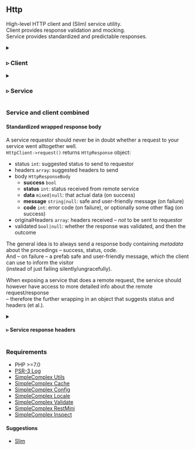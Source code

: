 ## Http ##

High-level HTTP client and (Slim) service utility.  
Client provides response validation and mocking.  
Service provides standardized and predictable responses.

<details>
<summary>

### ▹ Client ###
</summary>

#### Request options ####

The ```HttpClient->request()``` method accepts it's own options  
as well as options for the underlying [RestMini Client](https://github.com/simplecomplex/restmini#client-options).

##### Own options #####

- (bool) **debug_dump**: log request and response
- (bool|arr) **cacheable**: cache response/load response from [cache](https://github.com/simplecomplex/php-cache)
- (bool|arr) **validate_response**: validate the response body against a [validation rule set](https://github.com/simplecomplex/php-validate)
- (bool|arr) **mock_response**: don't send the request, return predefined mock response
- (int) **retry_on_unavailable**: millisecs; try again later upon  
     503 Service Unavailable|host not found|connection failed
- (arr) **require_response_headers**: list of response header keys required
- (bool) **err_on_endpoint_not_found**: err on 404 + HTML response
- (bool) **err_on_resource_not_found**: err on 204 or 404 + JSON response
- (arr) **log_warning_on_status**: key is status code, value is true

##### Options processing #####

Apart from options passed directly to ```HttpClient->request()```  
there may also exist settings (see [Config](https://github.com/simplecomplex/php-config)) for the:
- **provider**: the service host
- **service**: a group of endpoints
- **endpoint**: the actual endpoint
- **method**: literal HTTP method or an alias (like GET aliases index and retrieve)

During request preparations settings and options get merged, so that  
– _options_ override _method_ settings, which override _endpoint_ settings, which override... (you get it).  
Sounds like a lot of work, but it isn't really.


  <details>
  <summary>
  
  #### ▹▹ Client CLI commands ####
  </summary>

##### (remote) Service configuration #####

```bash
# Show provider settings.
php cli.phpsh config-get -a global http-provider.prvdr

# Show service settings.
php cli.phpsh config-get -a global http-service.prvdr.example-service

# Show endpoint settings.
php cli.phpsh config-get -a global http-endpoint.prvdr.example-service.ndpnt

# Show method settings.
php cli.phpsh config-get -a global http-method.prvdr.example-service.ndpnt.GET
```

##### Validation rule sets #####

```bash
# Show cached validation rule set.
php cli.phpsh cache-get http-response_validation-rule-set prvdr.example-service.ndpnt.GET

# Delete cached validation rule set.
php cli.phpsh cache-delete http-response_validation-rule-set prvdr.example-service.ndpnt.GET
```

##### Mock responses #####

```bash
# Show cached mock response.
php cli.phpsh cache-get http-response_mock prvdr.example-service.ndpnt.GET

# Delete cached mock response.
php cli.phpsh cache-delete http-response_mock prvdr.example-service.ndpnt.GET
```
  </details>

  <details>
  <summary>
  
  #### ▹▹ Client error codes ####
  </summary>
  
  For every error code there's an equivalent prefab safe and user-friendly (localizable) error message.
  
  - ```unknown```: overall error fallback
  - ```local-unknown```: local error fallback
  - ```local-algo```: in-package logical error
  - ```local-use```: invalid argument et al.
  - ```local-configuration```: bad config var
  - ```local-option```: bad option var
  - ```local-init```: RestMini Client or cURL cannot request
  - ```host-unavailable```: DNS or actually no such host
  - ```service-unavailable```: status 503 Service Unavailable
  - ```too-many-redirects```: too many redirects
  - ```timeout```: cURL 504
  - ```timeout-propagated```: status 504 Gateway Timeout
  - ```response-none```: cURL 500 (RestMini Client 'response-false')
  - ```remote```: status 500 Internal Server Error
  - ```remote-propagated```: remote says 502 Bad Gateway
  - ```malign-status-unexpected```: unsupported 5xx status
  - ```endpoint-not-found```: status 404 + Content-Type not JSON (probably HTML); no such endpoint
  - ```resource-not-found```: status 204, status 404 + Content-Type JSON; no such resource (object)
  - ```remote-validation-bad```: 400 Bad Request 
  - ```remote-validation-failed```: 412 Precondition Failed, 422 Unprocessable Entity
  - ```response-type```: content type mismatch
  - ```response-format```: parse error
  - ```benign-status-unexpected```: unsupported non-5xx status
  - ```header-missing```: setting/option _require_response_headers_
  - ```response-validation```: response body validation failure; service will send X-Http-Response-Invalid header
  
  </details>

</details>

<details>
<summary>

### ▹ Service ###
</summary>

Producing a service response is not as hard as requesting a remote service,  
so the service part of **Http** is not as rich as the client part.  
It is assumed that one will simply echo something and send some headers
– or use a service framework like [Slim](https://www.slimframework.com/).

The ```HttpServiceSlim``` class suggest means of interacting with Slim, and **Http** includes a simple example.
@todo  
And **Http** also provides a few other service utilities.

#### Allowing Cross Origin requests ####

Preferably only at development site. Necessary when developing Angular-based frontend.

Place a ```.cross_origin_allow_sites``` text file in document root, containing list allowed sites, like:  
```http://localhost:4200,http://my-project.build.local.host:80```

  <details>
  <summary>
  
  #### ▹▹ Service error codes ####
  </summary>
  
  For every error code there's an equivalent prefab safe and user-friendly (localizable) error message.
  
  - ```unknown```: overall fallback
  - ```request-unacceptable```: (some kind of) bad request; ```HttpResponseRequestUnacceptable```
  - ```unauthenticated```: authentication (login) failure; ```HttpResponseRequestUnauthenticated```
  - ```unauthorized```: authorization (permission) failure; ```HttpResponseRequestUnauthorized```
  - ```request-validation```: request header/argument validation failure; ```HttpResponseRequestInvalid```
  - ```frontend-response-format```: frontend only; parse error
  - ```frontend-response-validation```: frontend only; response validation failure
  
  </details>

</details>

### Service and client combined ###

#### Standardized wrapped response body ####

A service requestor should never be in doubt whether a request to your service went alltogether well.  
```HttpClient->request()``` returns ```HttpResponse``` object:

- status ```int```: suggested status to send to requestor
- headers ```array```: suggested headers to send
- body ```HttpResponseBody```
  - **success** ```bool```
  - **status** ```int```: status received from remote service
  - **data** ```mixed|null```: that actual data (on success)
  - **message** ```string|null```: safe and user-friendly message (on failure)
  - **code** ```int```: error code (on failure), or optionally some other flag (on success)
- originalHeaders ```array```: headers received – _not_ to be sent to requestor
- validated ```bool|null```: whether the response was validated, and then the outcome

The general idea is to always send a response body containing _metadata_ about the procedings – success, status, code.  
And – on failure – a prefab safe and user-friendly message, which the client can use to inform the visitor  
(instead of just failing silently/ungracefully).

When exposing a service that does a remote request, the service should however have access to more detailed info
about the remote request/response  
– therefore the further wrapping in an object that suggests status and headers (et al.).

<details>
  <summary>
  
#### ▹ Service response headers ####
</summary>

**Http** uses a number of custom response headers, to flag stuff to the client.  
Some are issued by ```HttpClient``` upon every remote request (the original/final statuses).  
Others are only issued if a service uses/sends one of the prefab ```HttpResponse``` extensions.

- <sup>(int)</sup>```X-Http-Original-Status```: status received from remote service (or interpretated ditto)
- <sup>(int)</sup>```X-Http-Final-Status```: final status to be sent to client
- ```X-Http-Response-Invalid```: response validation failure; ```HttpResponseResponseInvalid```
- ```X-Http-Mock-Response```: ```HttpClient``` never called remote service; used prefab mock response
- ```X-Http-Request-Invalid```: request header/argument validation failure; ```HttpResponseRequestInvalid```
- ```X-Http-Request-Unacceptable```: (some kind of) bad request; ```HttpResponseRequestUnacceptable```
- ```X-Http-Request-Unauthenticated```: authentication (login) failure; ```HttpResponseRequestUnauthenticated```
- ```X-Http-Request-Unathorized```: authorization (permission) failure; ```HttpResponseRequestUnauthorized```

</details>

### Requirements ###

- PHP >=7.0
- [PSR-3 Log](https://github.com/php-fig/log)
- [SimpleComplex Utils](https://github.com/simplecomplex/php-utils)
- [SimpleComplex Cache](https://github.com/simplecomplex/php-cache)
- [SimpleComplex Config](https://github.com/simplecomplex/php-config)
- [SimpleComplex Locale](https://github.com/simplecomplex/php-locale)
- [SimpleComplex Validate](https://github.com/simplecomplex/php-validate)
- [SimpleComplex RestMini](https://github.com/simplecomplex/restmini)
- [SimpleComplex Inspect](https://github.com/simplecomplex/inspect)

#### Suggestions ####
- [Slim](https://github.com/slimphp/Slim) 
